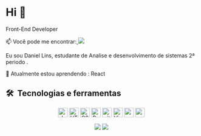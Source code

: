 # Hi 👋 </h1> 


Front-End Developer


📫 Você pode me encontrar:<a href="https://www.linkedin.com/in/daniel-lins-6a554a1a0/"  target="_blank" >
  <img src="https://img.shields.io/badge/LinkedIn-0077B5?style=for-the-badge&logo=linkedin&logoColor=white"/>
</a>
<p> Eu sou Daniel Lins,  estudante de Analise e desenvolvimento de sistemas 2ª periodo . </p>
<p> 
🌱 Atualmente estou aprendendo : React
  
  





## 🛠  Tecnologias e ferramentas
<p align="center">
<img src="https://img.shields.io/badge/JavaScript-282C34?logo=javascript&logoColor=F7DF1E" alt="JavaScript logo" title="JavaScript" height="25" />
<img src="https://img.shields.io/badge/HTML5-282C34?logo=html5&logoColor=E34F26" alt="HTML5 logo" title="HTML5" height="25" />
<img src="https://img.shields.io/badge/CSS3-282C34?logo=css3&logoColor=1572B6" alt="CSS3 logo" title="CSS3" height="25" />
<img src="https://img.shields.io/badge/React-282C34?logo=react&logoColor=61DAFB" alt="React logo" title="React.js / React Native" height="25" />
<img src="https://img.shields.io/badge/git-282C34?logo=git&logoColor=F05032" alt="git logo" title="git" height="25" />
<img src="https://img.shields.io/badge/VS%20Code-282C34?logo=visual-studio-code&logoColor=007ACC" alt="Visual Studio Code logo" title="Visual Studio Code" height="25" />
 <img src="https://img.shields.io/badge/bootstrap%20-%23563D7C.svg?&style=for-the-badge&logo=bootstrap&logoColor=white" height="25"/>
 <img src="https://img.shields.io/badge/-GitHub-181717?style=flat-square&logo=github" height="25"/>
</p>


 <p align = "center">
  <img src = "https://github-readme-stats.vercel.app/api?username=Daniel-lins&show_icons=true&theme=tokyonight&line_height=27">
  <img src = "https://github-readme-stats.vercel.app/api/top-langs/?username=Daniel-lins&hide=css,java,html&theme=tokyonight">
</p>


<!-- 
<p>" Se sentir que chegou ao seu limite, lembre-se do motivo pelo qual você cerra os punhos, lembre-se porque resolveu trilhar este caminho e permita que essa memória o carregue além de seus limites." - All Might </p>


Here are some ideas to get you started:

- 🔭 I’m currently working on ...
- 🌱 I’m currently learning ...
- 👯 I’m looking to collaborate on ...
- 🤔 I’m looking for help with ...
- 💬 Ask me about ...
- 📫 How to reach me: ...
- 😄 Pronouns: ...
- ⚡ Fun fact: ...
-->
